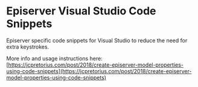 # Episerver Visual Studio Code Snippets
Episerver specific code snippets for Visual Studio to reduce the need for extra keystrokes.

More info and usage instructions here:
[https://jcpretorius.com/post/2018/create-episerver-model-properties-using-code-snippets](https://jcpretorius.com/post/2018/create-episerver-model-properties-using-code-snippets)
